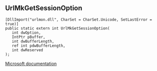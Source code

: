 ## UrlMkGetSessionOption

```
[DllImport("urlmon.dll", CharSet = CharSet.Unicode, SetLastError = true)]
public static extern int UrlMkGetSessionOption(
   int dwOption,
   IntPtr pBuffer,
   int dwBufferLength,
   ref int pdwBufferLength,
   int dwReserved
);
```

[Microsoft documentation](https://docs.microsoft.com/en-us/windows/win32/api/urlmon/nf-urlmon-urlmkgetsessionoption)
